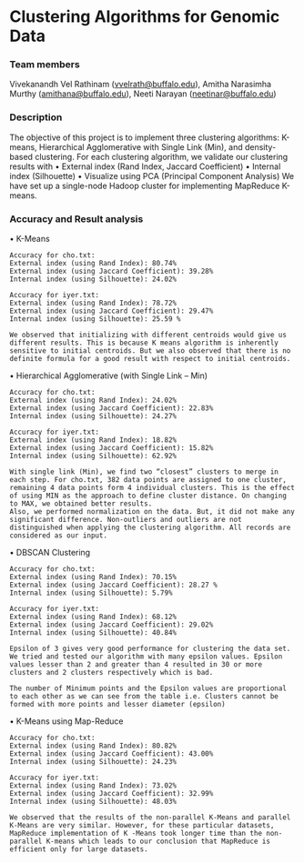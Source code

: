 Clustering Algorithms for Genomic Data
=======================

### Team members

Vivekanandh Vel Rathinam (vvelrath@buffalo.edu), Amitha Narasimha Murthy (amithana@buffalo.edu), 
Neeti Narayan (neetinar@buffalo.edu)

### Description

The objective of this project is to implement three clustering algorithms: K-means, Hierarchical Agglomerative with Single Link (Min), and density-based clustering. For each clustering algorithm, we validate our clustering results with
• External index (Rand Index, Jaccard Coefficient)
• Internal index (Silhouette)
• Visualize using PCA (Principal Component Analysis)
We have set up a single-node Hadoop cluster for implementing MapReduce K-means.

### Accuracy and Result analysis

• K-Means
	
	Accuracy for cho.txt:
	External index (using Rand Index): 80.74%
	External index (using Jaccard Coefficient): 39.28%
	Internal index (using Silhouette): 24.02%
	
	Accuracy for iyer.txt:
	External index (using Rand Index): 78.72%
	External index (using Jaccard Coefficient): 29.47%
	Internal index (using Silhouette): 25.59 %
	
	We observed that initializing with different centroids would give us different results. This is because K means algorithm is inherently sensitive to initial centroids. But we also observed that there is no definite formula for a good result with respect to initial centroids.
	
• Hierarchical Agglomerative (with Single Link – Min)

	Accuracy for cho.txt:
	External index (using Rand Index): 24.02%
	External index (using Jaccard Coefficient): 22.83%
	Internal index (using Silhouette): 24.27%
	
	Accuracy for iyer.txt:
	External index (using Rand Index): 18.82%
	External index (using Jaccard Coefficient): 15.82%
	Internal index (using Silhouette): 62.92%
		
	With single link (Min), we find two “closest” clusters to merge in each step. For cho.txt, 382 data points are assigned to one cluster, remaining 4 data points form 4 individual clusters. This is the effect of using MIN as the approach to define cluster distance. On changing to MAX, we obtained better results.
	Also, we performed normalization on the data. But, it did not make any significant difference. Non-outliers and outliers are not distinguished when applying the clustering algorithm. All records are considered as our input.
	
• DBSCAN Clustering

	Accuracy for cho.txt:
	External index (using Rand Index): 70.15%
	External index (using Jaccard Coefficient): 28.27 %
	Internal index (using Silhouette): 5.79%
	
	Accuracy for iyer.txt:
	External index (using Rand Index): 68.12%
	External index (using Jaccard Coefficient): 29.02%
	Internal index (using Silhouette): 40.84%
	
	Epsilon of 3 gives very good performance for clustering the data set. We tried and tested our algorithm with many epsilon values. Epsilon values lesser than 2 and greater than 4 resulted in 30 or more clusters and 2 clusters respectively which is bad.
	
	The number of Minimum points and the Epsilon values are proportional to each other as we can see from the table i.e. Clusters cannot be formed with more points and lesser diameter (epsilon)
	
• K-Means using Map-Reduce

	Accuracy for cho.txt:
	External index (using Rand Index): 80.82%
	External index (using Jaccard Coefficient): 43.00%
	Internal index (using Silhouette): 24.23%

	Accuracy for iyer.txt:
	External index (using Rand Index): 73.02%
	External index (using Jaccard Coefficient): 32.99%
	Internal index (using Silhouette): 48.03%

	We observed that the results of the non-parallel K-Means and parallel K-Means are very similar. However, for these particular datasets, MapReduce implementation of K -Means took longer time than the non-parallel K-means which leads to our conclusion that MapReduce is efficient only for large datasets.
